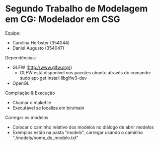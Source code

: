 Segundo Trabalho de Modelagem em CG: Modelador em CSG
=====================================================
Equipe:
* Carolina Herbster (354044)
* Daniel Augusto (354047)

Dependências:
* GLFW (http://www.glfw.org/)
	* GLFW está disponível nos pacotes ubuntu através do comando: sudo apt-get install libglfw3-dev
* OpenGL

Compilação & Execução
* Chamar o makefile
* Executável se localiza em bin/main

Carregar os modelos
* Colocar o caminho relativo dos modelos no diálogo de abrir modelos
* Exemplos estão na pasta "models", carregar usando o caminho "./models/nome_do_modelo.txt"
